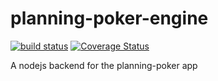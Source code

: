 # planning-poker-engine

[![build status](https://travis-ci.org/awapps/planning-poker-engine.svg?branch=master)](https://travis-ci.org/awapps/planning-poker-engine.svg?branch=master)
[![Coverage Status](https://coveralls.io/repos/github/awapps/planning-poker-engine/badge.svg?branch=master)](https://coveralls.io/github/awapps/planning-poker-engine?branch=master)

A nodejs backend for the planning-poker app
